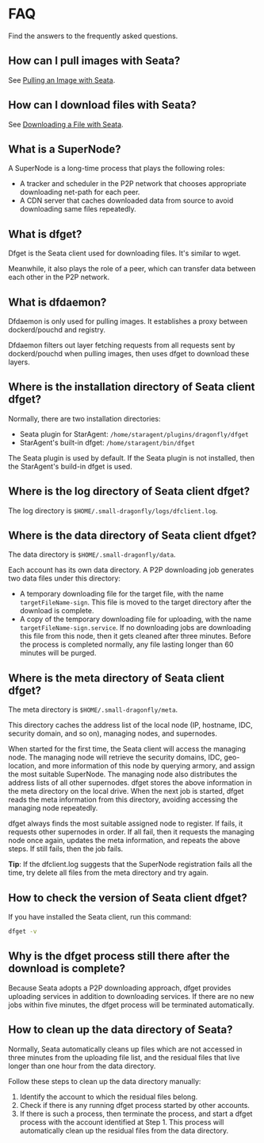 # FAQ

Find the answers to the frequently asked questions.

## How can I pull images with Seata?

See [Pulling an Image with Seata](quickstart.md).

## How can I download files with Seata?

See [Downloading a File with Seata](quickstart.md).

## What is a SuperNode?

A SuperNode is a long-time process that plays the following roles:

- A tracker and scheduler in the P2P network that chooses appropriate downloading net-path for each peer.
- A CDN server that caches downloaded data from source to avoid downloading same files repeatedly.

## What is dfget?

Dfget is the Seata client used for downloading files. It's similar to wget.

Meanwhile, it also plays the role of a peer, which can transfer data between each other in the P2P network.

## What is dfdaemon?

Dfdaemon is only used for pulling images. It establishes a proxy between dockerd/pouchd and registry.

Dfdaemon filters out layer fetching requests from all requests sent by dockerd/pouchd when pulling images, then uses dfget to download these layers.

## Where is the installation directory of Seata client dfget?

Normally, there are two installation directories:

- Seata plugin for StarAgent: `/home/staragent/plugins/dragonfly/dfget`
- StarAgent's built-in dfget: `/home/staragent/bin/dfget`

The Seata plugin is used by default. If the Seata plugin is not installed, then the StarAgent's build-in dfget is used.

## Where is the log directory of Seata client dfget?

The log directory is `$HOME/.small-dragonfly/logs/dfclient.log`.

## Where is the data directory of Seata client dfget?

The data directory is `$HOME/.small-dragonfly/data`.

Each account has its own data directory. A P2P downloading job generates two data files under this directory:

- A temporary downloading file for the target file, with the name `targetFileName-sign`. This file is moved to the target directory after the download is complete.
- A copy of the temporary downloading file for uploading, with the name `targetFileName-sign.service`. If no downloading jobs are downloading this file from this node, then it gets cleaned after three minutes. Before the process is completed normally, any file lasting longer than 60 minutes will be purged.

## Where is the meta directory of Seata client dfget?

The meta directory is `$HOME/.small-dragonfly/meta`.

This directory caches the address list of the local node (IP, hostname, IDC, security domain, and so on), managing nodes, and supernodes.

When started for the first time, the Seata client will access the managing node. The managing node will retrieve the security domains, IDC, geo-location, and more information of this node by querying armory, and assign the most suitable SuperNode. The managing node also distributes the address lists of all other supernodes. dfget stores the above information in the meta directory on the local drive. When the next job is started, dfget reads the meta information from this directory, avoiding accessing the managing node repeatedly.

dfget always finds the most suitable assigned node to register. If fails, it requests other supernodes in order. If all fail, then it requests the managing node once again, updates the meta information, and repeats the above steps. If still fails, then the job fails.

**Tip**: If the dfclient.log suggests that the SuperNode registration fails all the time, try delete all files from the meta directory and try again.

## How to check the version of Seata client dfget?

If you have installed the Seata client, run this command:

```bash
dfget -v
```

## Why is the dfget process still there after the download is complete?

Because Seata adopts a P2P downloading approach, dfget provides uploading services in addition to downloading services. If there are no new jobs within five minutes, the dfget process will be terminated automatically.

## How to clean up the data directory of Seata?

Normally, Seata automatically cleans up files which are not accessed in three minutes from the uploading file list, and the residual files that live longer than one hour from the data directory.

Follow these steps to clean up the data directory manually:

1. Identify the account to which the residual files belong.
2. Check if there is any running dfget process started by other accounts.
3. If there is such a process, then terminate the process, and start a dfget process with the account identified at Step 1. This process will automatically clean up the residual files from the data directory.
